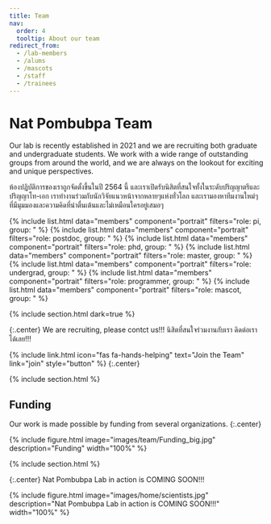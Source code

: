 ```yaml
---
title: Team
nav:
  order: 4
  tooltip: About our team
redirect_from:
  - /lab-members
  - /alums
  - /mascots
  - /staff
  - /trainees
---
```


# <i class="fas fa-users"></i>Nat Pombubpa Team


Our lab is recently established in 2021 and we are recruiting both graduate and undergraduate students. We work with a wide range of outstanding groups from around the world, and we are always on the lookout for exciting and unique perspectives. <br>

ห้องปฏิบัติการของเราถูกจัดตั้งขี้นในปี 2564 นี้ และเราเปิดรับนิสิตที่สนใจทั้งในระดับปริญญาตรีและปริญญาโท-เอก เราทำงานร่วมกับนักวิจัยแนวหน้าจากหลายๆแห่งทั่วโลก และเรามองหาทีมงานใหม่ๆ ที่มีมุมมองและความคิดที่น่าตื่นเต้นและไม่เหมือนใครอยู่เสมอๆ 

{% include list.html data="members" component="portrait" filters="role: pi, group: " %}
{% include list.html data="members" component="portrait" filters="role: postdoc, group: " %}
{% include list.html data="members" component="portrait" filters="role: phd, group: " %}
{% include list.html data="members" component="portrait" filters="role: master, group: " %}
{% include list.html data="members" component="portrait" filters="role: undergrad, group: " %}
{% include list.html data="members" component="portrait" filters="role: programmer, group: " %}
{% include list.html data="members" component="portrait" filters="role: mascot, group: " %}

{% include section.html dark=true %}

{:.center}
We are recruiting, please contct us!!! นิสิตที่สนใจร่วมงานกับเรา ดิดต่อเราได้เลย!!!

{%
  include link.html
  icon="fas fa-hands-helping"
  text="Join the Team"
  link="join"
  style="button"
%}
{:.center}

{% include section.html %}
## Funding

Our work is made possible by funding from several organizations.
{:.center}

{%
  include figure.html
  image="images/team/Funding_big.jpg"
  description="Funding"
  width="100%"
%}

{% include section.html %}

 {:.center}
 Nat Pombubpa Lab in action is COMING SOON!!!

{%
  include figure.html
  image="images/home/scientists.jpg"
  description="Nat Pombubpa Lab in action is COMING SOON!!!"
  width="100%"
%}

